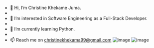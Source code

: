 - 👋 Hi, I’m Christine Khekame Juma.
- 
- 👀 I’m interested in Software Engineering as a Full-Stack Developer.
- 
- 🌱 I’m currently learning Python.
- 
- 📫 Reach me on christinekhekama99@gmail.com
![image](https://github.com/christine-M9/christine-M9/assets/135101846/a9d4a670-6438-411d-895c-248f63038955)
![image](https://github.com/christine-M9/christine-M9/assets/135101846/69412996-0e79-41a6-8526-ac009198607c)

<!---
Christine-M9/Christine-M9 is a ✨ special ✨ repository because its `README.md` (this file) appears on your GitHub profile.
You can click the Preview link to take a look at your changes.
--->
